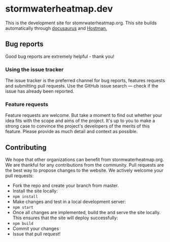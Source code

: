 # stormwaterheatmap.dev

This is the development site for stomrwaterheatmap.org. This site builds automatically through [docusaurus](https://github.com/facebook/docusaurus) and [Hostman.](https://www.hostman.com)

## Bug reports
Good bug reports are extremely helpful - thank you! 

### Using the issue tracker
The issue tracker is the preferred channel for bug reports, features requests and submitting pull requests. Use the GitHub issue search — check if the issue has already been reported.

### Feature requests
Feature requests are welcome. But take a moment to find out whether your idea fits with the scope and aims of the project. It's up to you to make a strong case to convince the project's developers of the merits of this feature. Please provide as much detail and context as possible.

## Contributing

We hope that other organizations can benefit from stormwaterheatmap.org. We are thankful for any contributions from the community.
Pull requests are the best way to propose changes to the website. We actively welcome your pull requests:

* Fork the repo and create your branch from master.
* Install the site locally: 
* `npm install`
* Make changes and test in a local development server: 
* `npm start` 
* Once all changes are implemented, build the and serve the site locally. This ensures that the site will deploy successfully: 
* `npm build` 
* Commit your changes
* Issue that pull request!


